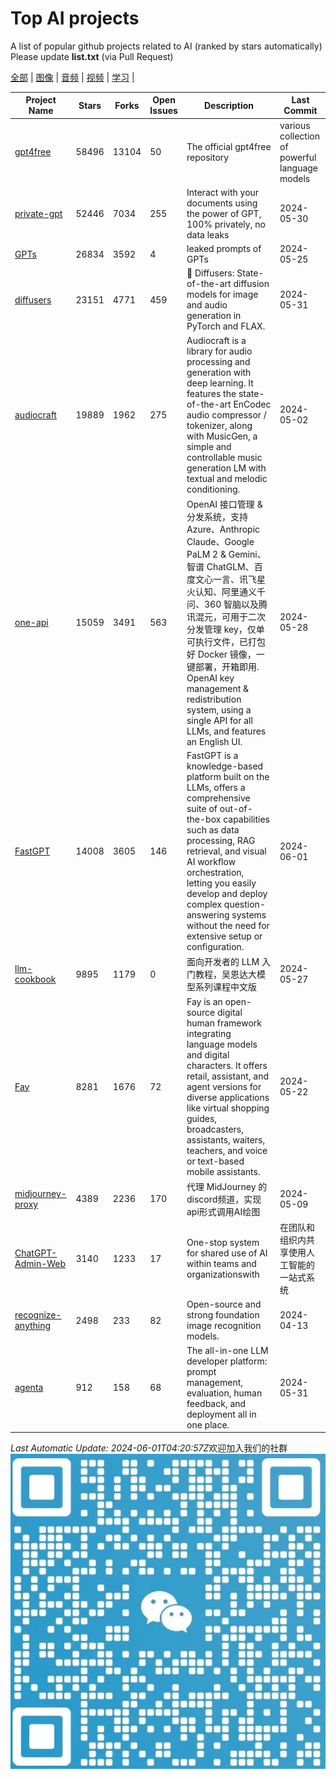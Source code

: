 # Top AI projects
A list of popular github projects related to AI (ranked by stars automatically)
Please update **list.txt** (via Pull Request)

<a href="./README.md">全部</a> |   <a href="./READMEpicture.md">图像</a> |   <a href="./READMEaudio.md">音频</a> | <a href="./READMEvideo.md">视频</a> | <a href="./READMElearn.md">学习</a> | 

| Project Name | Stars | Forks | Open Issues | Description | Last Commit |
| ------------ | ----- | ----- | ----------- | ----------- | ----------- |
| [gpt4free](https://github.com/xtekky/gpt4free) | 58496 | 13104 | 50 | The official gpt4free repository | various collection of powerful language models | 2024-05-31 |
| [private-gpt](https://github.com/zylon-ai/private-gpt) | 52446 | 7034 | 255 | Interact with your documents using the power of GPT, 100% privately, no data leaks | 2024-05-30 |
| [GPTs](https://github.com/linexjlin/GPTs) | 26834 | 3592 | 4 | leaked prompts of GPTs | 2024-05-25 |
| [diffusers](https://github.com/huggingface/diffusers) | 23151 | 4771 | 459 | 🤗 Diffusers: State-of-the-art diffusion models for image and audio generation in PyTorch and FLAX. | 2024-05-31 |
| [audiocraft](https://github.com/facebookresearch/audiocraft) | 19889 | 1962 | 275 | Audiocraft is a library for audio processing and generation with deep learning. It features the state-of-the-art EnCodec audio compressor / tokenizer, along with MusicGen, a simple and controllable music generation LM with textual and melodic conditioning. | 2024-05-02 |
| [one-api](https://github.com/songquanpeng/one-api) | 15059 | 3491 | 563 | OpenAI 接口管理 & 分发系统，支持 Azure、Anthropic Claude、Google PaLM 2 & Gemini、智谱 ChatGLM、百度文心一言、讯飞星火认知、阿里通义千问、360 智脑以及腾讯混元，可用于二次分发管理 key，仅单可执行文件，已打包好 Docker 镜像，一键部署，开箱即用. OpenAI key management & redistribution system, using a single API for all LLMs, and features an English UI. | 2024-05-28 |
| [FastGPT](https://github.com/labring/FastGPT) | 14008 | 3605 | 146 | FastGPT is a knowledge-based platform built on the LLMs, offers a comprehensive suite of out-of-the-box capabilities such as data processing, RAG retrieval, and visual AI workflow orchestration, letting you easily develop and deploy complex question-answering systems without the need for extensive setup or configuration. | 2024-06-01 |
| [llm-cookbook](https://github.com/datawhalechina/llm-cookbook) | 9895 | 1179 | 0 | 面向开发者的 LLM 入门教程，吴恩达大模型系列课程中文版 | 2024-05-27 |
| [Fay](https://github.com/xszyou/Fay) | 8281 | 1676 | 72 | Fay is an open-source digital human framework integrating language models and digital characters. It offers retail, assistant, and agent versions for diverse applications like virtual shopping guides, broadcasters, assistants, waiters, teachers, and voice or text-based mobile assistants. | 2024-05-22 |
| [midjourney-proxy](https://github.com/novicezk/midjourney-proxy) | 4389 | 2236 | 170 | 代理 MidJourney 的discord频道，实现api形式调用AI绘图 | 2024-05-09 |
| [ChatGPT-Admin-Web](https://github.com/AprilNEA/ChatGPT-Admin-Web) | 3140 | 1233 | 17 | One-stop system for shared use of AI within teams and organizationswith | 在团队和组织内共享使用人工智能的一站式系统 | 2023-12-27 |
| [recognize-anything](https://github.com/xinyu1205/recognize-anything) | 2498 | 233 | 82 | Open-source and strong foundation image recognition models. | 2024-04-13 |
| [agenta](https://github.com/Agenta-AI/agenta) | 912 | 158 | 68 | The all-in-one LLM developer platform: prompt management, evaluation, human feedback, and deployment all in one place. | 2024-05-31 |

*Last Automatic Update: 2024-06-01T04:20:57Z*欢迎加入我们的社群 ![](https://raw.githubusercontent.com/mouuii/picture/master/weichat.jpg) 